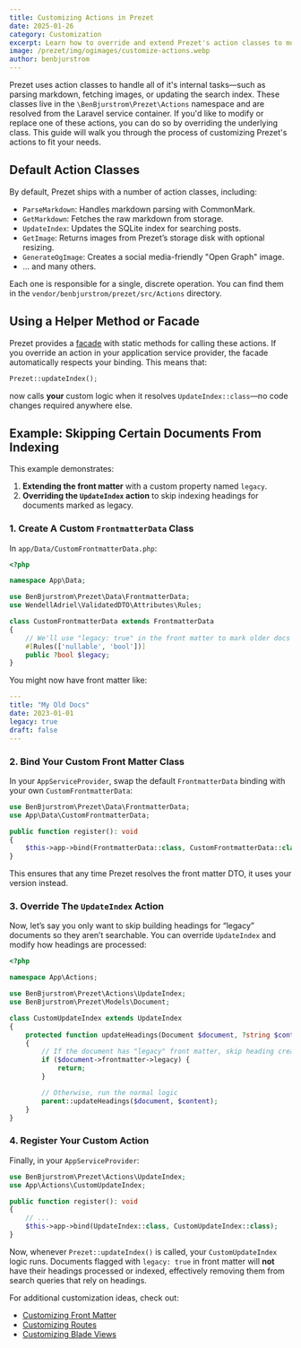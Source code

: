 ```yaml
---
title: Customizing Actions in Prezet
date: 2025-01-26
category: Customization
excerpt: Learn how to override and extend Prezet's action classes to modify or replace the default functionality.
image: /prezet/img/ogimages/customize-actions.webp
author: benbjurstrom
---
```


Prezet uses action classes to handle all of it's internal tasks—such as parsing markdown, fetching images, or updating the search index. These classes live in the `\BenBjurstrom\Prezet\Actions` namespace and are resolved from the Laravel service container. If you'd like to modify or replace one of these actions, you can do so by overriding the underlying class. This guide will walk you through the process of customizing Prezet's actions to fit your needs.

## Default Action Classes

By default, Prezet ships with a number of action classes, including:

- `ParseMarkdown`: Handles markdown parsing with CommonMark.  
- `GetMarkdown`: Fetches the raw markdown from storage.  
- `UpdateIndex`: Updates the SQLite index for searching posts.  
- `GetImage`: Returns images from Prezet’s storage disk with optional resizing.  
- `GenerateOgImage`: Creates a social media-friendly "Open Graph" image.  
- … and many others.

Each one is responsible for a single, discrete operation. You can find them in the `vendor/benbjurstrom/prezet/src/Actions` directory.

## Using a Helper Method or Facade

Prezet provides a [facade](/getting-started/facade) with static methods for calling these actions. If you override an action in your application service provider, the facade automatically respects your binding. This means that:

```php
Prezet::updateIndex();
```

now calls **your** custom logic when it resolves `UpdateIndex::class`—no code changes required anywhere else.

## Example: Skipping Certain Documents From Indexing

This example demonstrates:

1. **Extending the front matter** with a custom property named `legacy`.
2. **Overriding the `UpdateIndex` action** to skip indexing headings for documents marked as legacy.

### 1. Create A Custom `FrontmatterData` Class

In `app/Data/CustomFrontmatterData.php`:

```php
<?php

namespace App\Data;

use BenBjurstrom\Prezet\Data\FrontmatterData;
use WendellAdriel\ValidatedDTO\Attributes\Rules;

class CustomFrontmatterData extends FrontmatterData
{
    // We'll use "legacy: true" in the front matter to mark older docs
    #[Rules(['nullable', 'bool'])]
    public ?bool $legacy;
}
```

You might now have front matter like:

```yaml
---
title: "My Old Docs"
date: 2023-01-01
legacy: true
draft: false
---
```

### 2. Bind Your Custom Front Matter Class

In your `AppServiceProvider`, swap the default `FrontmatterData` binding with your own `CustomFrontmatterData`:

```php
use BenBjurstrom\Prezet\Data\FrontmatterData;
use App\Data\CustomFrontmatterData;

public function register(): void
{
    $this->app->bind(FrontmatterData::class, CustomFrontmatterData::class);
}
```

This ensures that any time Prezet resolves the front matter DTO, it uses your version instead.

### 3. Override The `UpdateIndex` Action

Now, let’s say you only want to skip building headings for “legacy” documents so they aren’t searchable. You can override `UpdateIndex` and modify how headings are processed:

```php
<?php

namespace App\Actions;

use BenBjurstrom\Prezet\Actions\UpdateIndex;
use BenBjurstrom\Prezet\Models\Document;

class CustomUpdateIndex extends UpdateIndex
{
    protected function updateHeadings(Document $document, ?string $content): void
    {
        // If the document has "legacy" front matter, skip heading creation
        if ($document->frontmatter->legacy) {
            return;
        }

        // Otherwise, run the normal logic
        parent::updateHeadings($document, $content);
    }
}
```

### 4. Register Your Custom Action

Finally, in your `AppServiceProvider`:

```php
use BenBjurstrom\Prezet\Actions\UpdateIndex;
use App\Actions\CustomUpdateIndex;

public function register(): void
{
    // ...
    $this->app->bind(UpdateIndex::class, CustomUpdateIndex::class);
}
```

Now, whenever `Prezet::updateIndex()` is called, your `CustomUpdateIndex` logic runs. Documents flagged with `legacy: true` in front matter will **not** have their headings processed or indexed, effectively removing them from search queries that rely on headings.

For additional customization ideas, check out:

- [Customizing Front Matter](/customize/frontmatter)
- [Customizing Routes](/customize/routes)
- [Customizing Blade Views](/customize/blade-views)

